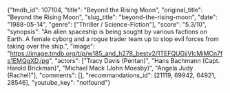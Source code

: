 {"tmdb_id": 107104, "title": "Beyond the Rising Moon", "original_title": "Beyond the Rising Moon", "slug_title": "beyond-the-rising-moon", "date": "1988-05-14", "genre": ["Thriller / Science-Fiction"], "score": "5.3/10", "synopsis": "An alien spaceship is being sought by various factions on Earth. A female cyborg and a rogue trader team up to stop evil forces from taking over the ship.", "image": "https://image.tmdb.org/t/p/w185_and_h278_bestv2/1TEFQUGjjVlcMiMCn7fs1EMQgXD.jpg", "actors": ["Tracy Davis (Pentan)", "Hans Bachmann (Capt. Harold Brickman)", "Michael Mack (John Moesby)", "Angela Judy (Rachel)"], "comments": [], "recommandations_id": [21119, 69942, 64921, 28546], "youtube_key": "notfound"}
